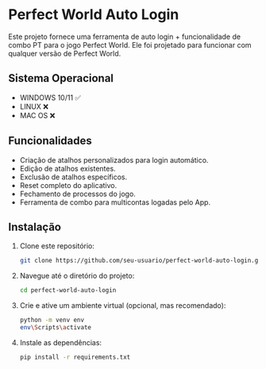 # Perfect World Auto Login

Este projeto fornece uma ferramenta de auto login + funcionalidade de combo PT para o jogo Perfect World. Ele foi projetado para funcionar com qualquer versão de Perfect World.

## Sistema Operacional

- WINDOWS 10/11  ✅
- LINUX  ❌
- MAC OS  ❌

## Funcionalidades

- Criação de atalhos personalizados para login automático.
- Edição de atalhos existentes.
- Exclusão de atalhos específicos.
- Reset completo do aplicativo.
- Fechamento de processos do jogo.
- Ferramenta de combo para multicontas logadas pelo App.

## Instalação

1. Clone este repositório:
    ```sh
    git clone https://github.com/seu-usuario/perfect-world-auto-login.git
    ```
2. Navegue até o diretório do projeto:
    ```sh
    cd perfect-world-auto-login
    ```
3. Crie e ative um ambiente virtual (opcional, mas recomendado):
    ```sh
    python -m venv env
    env\Scripts\activate
    ```
4. Instale as dependências:
    ```sh
    pip install -r requirements.txt
    ```